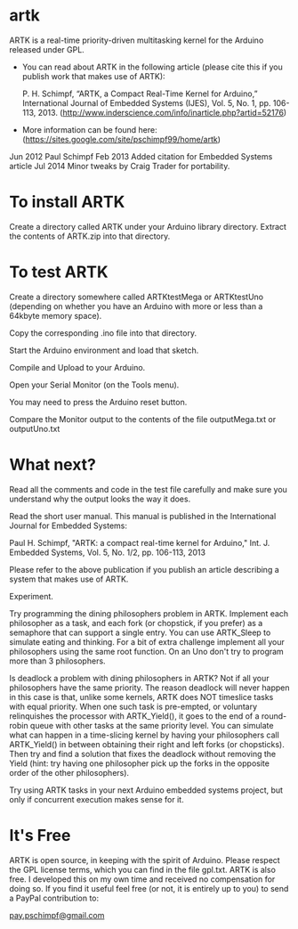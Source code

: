 artk
====

ARTK is a real-time priority-driven multitasking kernel for the Arduino released under GPL.

* You can read about ARTK in the following article (please cite this if you publish work that makes use of ARTK): 
 
  P. H. Schimpf, “ARTK, a Compact Real-Time Kernel for Arduino,” International Journal of Embedded Systems (IJES), Vol. 5, No. 1, pp. 106-113, 2013.
  (http://www.inderscience.com/info/inarticle.php?artid=52176)

* More information can be found here:
  (https://sites.google.com/site/pschimpf99/home/artk)

Jun 2012  Paul Schimpf
Feb 2013  Added citation for Embedded Systems article
Jul 2014  Minor tweaks by Craig Trader for portability.

To install ARTK
===============

Create a directory called ARTK under your Arduino library directory.
Extract the contents of ARTK.zip into that directory.

To test ARTK
============

Create a directory somewhere called ARTKtestMega or ARTKtestUno (depending on
whether you have an Arduino with more or less than a 64kbyte memory space).

Copy the corresponding .ino file into that directory.

Start the Arduino environment and load that sketch.

Compile and Upload to your Arduino.

Open your Serial Monitor (on the Tools menu).

You may need to press the Arduino reset button.

Compare the Monitor output to the contents of the file outputMega.txt 
or outputUno.txt

What next?
==========

Read all the comments and code in the test file carefully and make sure you
understand why the output looks the way it does.

Read the short user manual. This manual is published in the International Journal
for Embedded Systems:

Paul H. Schimpf, "ARTK: a compact real-time kernel for Arduino,"
Int. J. Embedded Systems, Vol. 5, No. 1/2, pp. 106-113, 2013

Please refer to the above publication if you publish an article describing a system 
that makes use of ARTK.

Experiment.

Try programming the dining philosophers problem in ARTK. Implement each philosopher
as a task, and each fork (or chopstick, if you prefer) as a semaphore that can support
a single entry. You can use ARTK_Sleep to simulate eating and thinking. For a bit of 
extra challenge implement all your philosophers using the same root function. On an 
Uno don't try to program more than 3 philosophers.

Is deadlock a problem with dining philosophers in ARTK?  Not if all your
philosophers have the same priority.  The reason deadlock will never happen
in this case is that, unlike some kernels, ARTK does NOT timeslice tasks 
with equal priority.  When one such task is pre-empted, or voluntary relinquishes
the processor with ARTK_Yield(), it goes to the end of a round-robin queue
with other tasks at the same priority level.  You can simulate what can happen
in a time-slicing kernel by having your philosophers call ARTK_Yield() in 
between obtaining their right and left forks (or chopsticks). Then try and find a 
solution that fixes the deadlock without removing the Yield (hint: try having one
philosopher pick up the forks in the opposite order of the other philosophers).

Try using ARTK tasks in your next Arduino embedded systems project,
but only if concurrent execution makes sense for it.

It's Free
=========

ARTK is open source, in keeping with the spirit of Arduino. Please respect the 
GPL license terms, which you can find in the file gpl.txt. ARTK is also free.
I developed this on my own time and received no compensation for doing so. If 
you find it useful feel free (or not, it is entirely up to you) to send a PayPal 
contribution to: 

pay.pschimpf@gmail.com 


